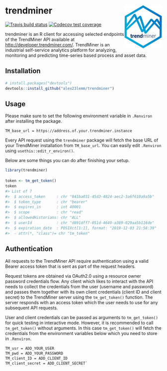 
<!-- README.md is generated from README.Rmd. Please edit that file -->

# trendminer <img src='man/figures/logo.png' align="right" height="138" />

<!-- badges: start -->

[![Travis build
status](https://travis-ci.com/alex23lemm/trendminer.svg?branch=master)](https://travis-ci.com/alex23lemm/trendminer)
[![Codecov test
coverage](https://codecov.io/gh/alex23lemm/trendminer/branch/master/graph/badge.svg)](https://codecov.io/gh/alex23lemm/trendminer?branch=master)
<!-- badges: end -->

trendminer is an R client for accessing selected endpoints of the
TrendMiner API available at <http://developer.trendminer.com/>.
TrendMiner is an industrial self-service analytics platform for
analyzing, monitoring and predicting time-series based process and asset
data.

## Installation

``` r
# install.packages("devtools")
devtools::install_github("alex23lemm/trendminer")
```

## Usage

Please make sure to set the following environment variable in
`.Renviron` after installing the package.

    TM_base_url = https://address.of.your.trendminer.instance

Every API request using the `trendminer` package will fetch the base URL
of your TrendMiner installation from `TM_base_url`. You can easily edit
`.Renviron` using `usethis::edit_r_environ()`.

Below are some things you can do after finishing your setup.

``` r
library(trendminer)

token <- tm_get_token()
token
#> List of 7
#>  $ access_token     : chr "041ba031-45d3-4824-aec2-3a6f610a9a5b"
#>  $ token_type       : chr "bearer"
#>  $ expires_in       : int 40001
#>  $ scope            : chr "read"
#>  $ allowedHistorians: chr "ALL"
#>  $ userId           : chr "d891dff7-051d-4649-a389-029aa5b116de"
#>  $ expiration_date  : POSIXct[1:1], format: "2019-12-03 21:58:39"
#>  - attr(*, "class")= chr "tm_token"
```

## Authentication

All requests to the TrendMiner API require authentication using a valid
Bearer access token that is sent as part of the request headers.

Request tokens are obtained via OAuth2.0 using a resource owner password
credentials flow. Any client which likes to interact with the API needs
to collect the credentials from the user (username and password) and
passes them together with its own client credentials (client ID and
client secret) to the TrendMiner server using the `tm_get_token()`
function. The server responds with an access token which the user needs
to use for any subsequent API requests.

User and client credentials can be passed as arguments to
`tm_get_token()` for quick testing in interactive mode. However, it is
recommended to call `tm_get_token()` without arguments. In this case
`tm_get_token()` will fetch the credentials from the environment
variables below which you need to store in `.Renviron`.

    TM_usr = ADD_YOUR_USER
    TM_pwd = ADD_YOUR_PASSWORD
    TM_client_ID = ADD_CLIENT_ID
    TM_client_secret = ADD_CLIENT_SECRET`
